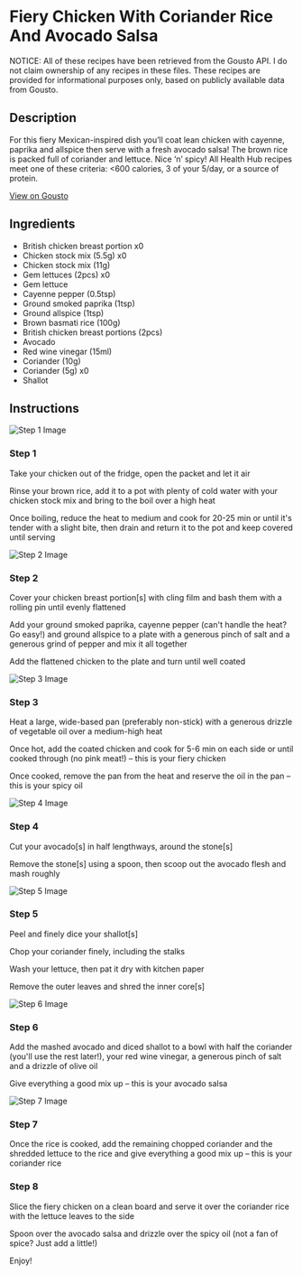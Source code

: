 # Fiery Chicken With Coriander Rice And Avocado Salsa

NOTICE: All of these recipes have been retrieved from the Gousto API. I do not claim ownership of any recipes in these files. These recipes are provided for informational purposes only, based on publicly available data from Gousto.

## Description

For this fiery Mexican-inspired dish you’ll coat lean chicken with cayenne, paprika and allspice then serve with a fresh avocado salsa! The brown rice is packed full of coriander and lettuce. Nice ‘n’ spicy! All Health Hub recipes meet one of these criteria: <600 calories, 3 of your 5/day, or a source of protein.

[View on Gousto](https://www.gousto.co.uk/recipes/cookbook/fiery-chicken-limey-rice-mango-salsa)

## Ingredients

- British chicken breast portion x0
- Chicken stock mix (5.5g) x0
- Chicken stock mix (11g)
- Gem lettuces (2pcs) x0
- Gem lettuce
- Cayenne pepper (0.5tsp)
- Ground smoked paprika (1tsp)
- Ground allspice (1tsp)
- Brown basmati rice (100g)
- British chicken breast portions (2pcs)
- Avocado
- Red wine vinegar (15ml)
- Coriander (10g)
- Coriander (5g) x0
- Shallot

## Instructions

![Step 1 Image](https://production-media.gousto.co.uk/cms/recipe-step-image/2214-Step-1-x200.jpg)

### Step 1

Take your chicken out of the fridge, open the packet and let it air

Rinse your brown rice, add it to a pot with plenty of cold water with your chicken stock mix and bring to the boil over a high heat

Once boiling, reduce the heat to medium and cook for 20-25 min or until it's tender with a slight bite, then drain and return it to the pot and keep covered until serving

![Step 2 Image](https://production-media.gousto.co.uk/cms/recipe-step-image/2214-Step-2-x200.jpg)

### Step 2

Cover your chicken breast portion[s] with cling film and bash them with a rolling pin until evenly flattened

Add your ground smoked paprika, cayenne pepper (can't handle the heat? Go easy!) and ground allspice to a plate with a generous pinch of salt and a generous grind of pepper and mix it all together

Add the flattened chicken to the plate and turn until well coated

![Step 3 Image](https://production-media.gousto.co.uk/cms/recipe-step-image/2214-Step-3-x200.jpg)

### Step 3

Heat a large, wide-based pan (preferably non-stick) with a generous drizzle of vegetable oil over a medium-high heat

Once hot, add the coated chicken and cook for 5-6 min on each side or until cooked through (no pink meat!) – this is your fiery chicken

Once cooked, remove the pan from the heat and reserve the oil in the pan – this is your spicy oil

![Step 4 Image](https://production-media.gousto.co.uk/cms/recipe-step-image/Step-4-1668447208582-x200.jpg)

### Step 4

Cut your avocado[s] in half lengthways, around the stone[s]

Remove the stone[s] using a spoon, then scoop out the avocado flesh and mash roughly

![Step 5 Image](https://production-media.gousto.co.uk/cms/recipe-step-image/Step-5-1668447203876-x200.jpg)

### Step 5

Peel and finely dice your shallot[s]

Chop your coriander finely, including the stalks

Wash your lettuce, then pat it dry with kitchen paper

Remove the outer leaves and shred the inner core[s]

![Step 6 Image](https://production-media.gousto.co.uk/cms/recipe-step-image/Step-6-1668447218161-x200.jpg)

### Step 6

Add the mashed avocado and diced shallot to a bowl with half the coriander (you'll use the rest later!), your red wine vinegar, a generous pinch of salt and a drizzle of olive oil

Give everything a good mix up – this is your avocado salsa

![Step 7 Image](https://production-media.gousto.co.uk/cms/recipe-step-image/Step-7-1668447224032-x200.jpg)

### Step 7

Once the rice is cooked, add the remaining chopped coriander and the shredded lettuce to the rice and give everything a good mix up – this is your coriander rice

### Step 8

Slice the fiery chicken on a clean board and serve it over the coriander rice with the lettuce leaves to the side

Spoon over the avocado salsa and drizzle over the spicy oil (not a fan of spice? Just add a little!)

Enjoy!

